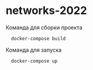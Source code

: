 # networks-2022

Команда для сборки проекта

```shell
  docker-compose build
```

Команда для запуска

```shell
  docker-compose up
```
